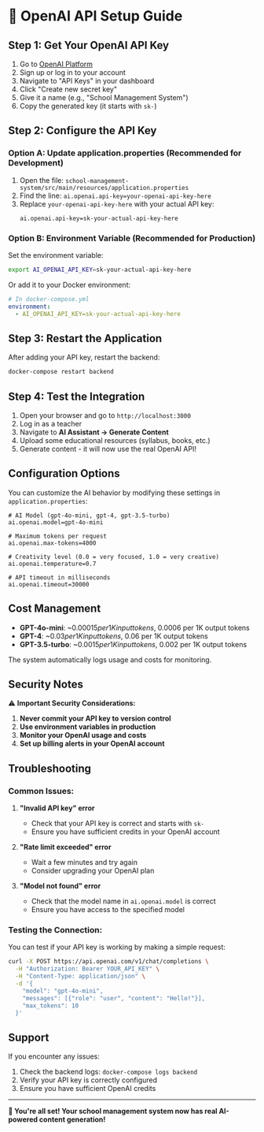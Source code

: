 # 🤖 OpenAI API Setup Guide

## **Step 1: Get Your OpenAI API Key**

1. Go to [OpenAI Platform](https://platform.openai.com/)
2. Sign up or log in to your account
3. Navigate to "API Keys" in your dashboard
4. Click "Create new secret key"
5. Give it a name (e.g., "School Management System")
6. Copy the generated key (it starts with `sk-`)

## **Step 2: Configure the API Key**

### **Option A: Update application.properties (Recommended for Development)**

1. Open the file: `school-management-system/src/main/resources/application.properties`
2. Find the line: `ai.openai.api-key=your-openai-api-key-here`
3. Replace `your-openai-api-key-here` with your actual API key:
   ```properties
   ai.openai.api-key=sk-your-actual-api-key-here
   ```

### **Option B: Environment Variable (Recommended for Production)**

Set the environment variable:
```bash
export AI_OPENAI_API_KEY=sk-your-actual-api-key-here
```

Or add it to your Docker environment:
```yaml
# In docker-compose.yml
environment:
  - AI_OPENAI_API_KEY=sk-your-actual-api-key-here
```

## **Step 3: Restart the Application**

After adding your API key, restart the backend:

```bash
docker-compose restart backend
```

## **Step 4: Test the Integration**

1. Open your browser and go to `http://localhost:3000`
2. Log in as a teacher
3. Navigate to **AI Assistant → Generate Content**
4. Upload some educational resources (syllabus, books, etc.)
5. Generate content - it will now use the real OpenAI API!

## **Configuration Options**

You can customize the AI behavior by modifying these settings in `application.properties`:

```properties
# AI Model (gpt-4o-mini, gpt-4, gpt-3.5-turbo)
ai.openai.model=gpt-4o-mini

# Maximum tokens per request
ai.openai.max-tokens=4000

# Creativity level (0.0 = very focused, 1.0 = very creative)
ai.openai.temperature=0.7

# API timeout in milliseconds
ai.openai.timeout=30000
```

## **Cost Management**

- **GPT-4o-mini**: ~$0.00015 per 1K input tokens, ~$0.0006 per 1K output tokens
- **GPT-4**: ~$0.03 per 1K input tokens, ~$0.06 per 1K output tokens
- **GPT-3.5-turbo**: ~$0.0015 per 1K input tokens, ~$0.002 per 1K output tokens

The system automatically logs usage and costs for monitoring.

## **Security Notes**

⚠️ **Important Security Considerations:**

1. **Never commit your API key to version control**
2. **Use environment variables in production**
3. **Monitor your OpenAI usage and costs**
4. **Set up billing alerts in your OpenAI account**

## **Troubleshooting**

### **Common Issues:**

1. **"Invalid API key" error**
   - Check that your API key is correct and starts with `sk-`
   - Ensure you have sufficient credits in your OpenAI account

2. **"Rate limit exceeded" error**
   - Wait a few minutes and try again
   - Consider upgrading your OpenAI plan

3. **"Model not found" error**
   - Check that the model name in `ai.openai.model` is correct
   - Ensure you have access to the specified model

### **Testing the Connection:**

You can test if your API key is working by making a simple request:

```bash
curl -X POST https://api.openai.com/v1/chat/completions \
  -H "Authorization: Bearer YOUR_API_KEY" \
  -H "Content-Type: application/json" \
  -d '{
    "model": "gpt-4o-mini",
    "messages": [{"role": "user", "content": "Hello!"}],
    "max_tokens": 10
  }'
```

## **Support**

If you encounter any issues:
1. Check the backend logs: `docker-compose logs backend`
2. Verify your API key is correctly configured
3. Ensure you have sufficient OpenAI credits

---

**🎉 You're all set! Your school management system now has real AI-powered content generation!**

